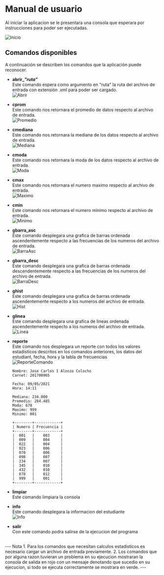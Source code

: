 # Manual de usuario

Al iniciar la aplicacion se le presentara una consola que esperara por instrucciones para poder ser ejecutadas.

![Inicio](./image/usuario1.png)

## Comandos disponibles

A continuación se describen los comandos que la aplicación puede reconocer.

- **abrir_*"ruta"***
    <br />Este comando espera como argumento en "ruta" la ruta del archivo de entrada con extensión .xml para poder ser cargado.<br />
    ![Abrir](./image/usuario2.png)

- **cprom**
    <br />Este comando nos retornara el promedio de datos respecto al archivo de entrada.<br />
    ![Promedio](./image/usuario3.png)

- **cmediana**
    <br />Este comando nos retornara la mediana de los datos respecto al archivo de entrada.<br />
    ![Mediana](./image/usuario4.png)

- **cmoda**
    <br />Este comando nos retornara la moda de los datos respecto al archivo de entrada.<br />
    ![Moda](image/usuario5.png)

- **cmax**
    <br />Este comando nos retornara el numero maximo respecto al archivo de entrada.<br />
    ![Maximo](./image/usuario6.png)

- **cmin**
    <br />Este comando nos retornara el numero minimo respecto al archivo de entrada.<br />
    ![Minimo](./image/usuario7.png)

- **gbarra_asc**
    <br />Este comando desplegara una grafica de barras ordenada ascendentemente respecto a las frecuencias de los numeros del archivo de entrada.<br />
    ![BarraAsc](./image/usuario8.png)

- **gbarra_desc**
    <br />Este comando desplegara una grafica de barras ordenada descendentemente respecto a las frecuencias de los numeros del archivo de entrada.<br />
    ![BarraDesc](./image/usuario9.png)

- **ghist**
    <br />Este comando desplegara una grafica de barras ordenada ascendentemente respecto a los numeros del archivo de entrada.<br />
    ![Hist](./image/usuario10.png)

- **glinea**
    <br />Este comando desplegara una grafica de lineas ordenada ascendentemente respecto a los numeros del archivo de entrada.<br />
    ![Linea](./image/usuario11.png)

- **reporte**
    <br />Este comando nos desplegara un reporte con todos los valores estadisticos descritos en los comandos anteriores, los datos del estudiant, fecha, hora y la tabla de frecuencias
    <br />
    ![ReporteComando](./image/usuario12.png)
    ```
    Nombre: Jose Carlos I Alonzo Colocho
    Carnet: 201700965

    Fecha: 09/05/2021
    Hora: 14:11

    Mediana: 234.000
    Promedio: 284.485
    Moda: 678
    Maximo: 999
    Minimo: 001

    +--------+------------+
    | Numero | Frecuencia |
    +--------+------------+
    |  001   |    003     |
    |  009   |    004     |
    |  022   |    004     |
    |  023   |    006     |
    |  070   |    006     |
    |  098   |    007     |
    |  234   |    007     |
    |  345   |    010     |
    |  432   |    010     |
    |  678   |    012     |
    |  999   |    001     |
    +--------+------------+
    ```

- **limpiar**
    <br />Este comando limpiara la consola<br />

- **info**
    <br />Este comando desplegara la informacion del estudiante<br />
    ![Info](./image/usuario13.png)

- **salir**
    <br />Con este comando podra salirse de la ejecucion del programa<br />
<br />
---
Nota
1. Para los comandos que necesitan calculos estadisticos es necesario cargar un archivo de entrada previamente. 
2. Los comandos que por alguna razon tuvieran un problema en su ejecucion mostraran la consola de salida en rojo con un mensaje denotando que sucedio en su ejecucion, si todo se ejecuta correctamente se mostrara en verde.
---